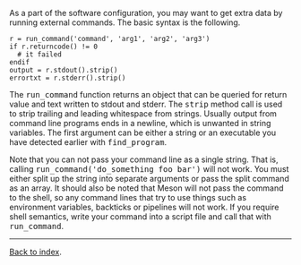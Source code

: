 As a part of the software configuration, you may want to get extra data by running external commands. The basic syntax is the following.

    r = run_command('command', 'arg1', 'arg2', 'arg3')
    if r.returncode() != 0
      # it failed
    endif
    output = r.stdout().strip()
    errortxt = r.stderr().strip()

The <tt>run_command</tt> function returns an object that can be queried for return value and text written to stdout and stderr. The <tt>strip</tt> method call is used to strip trailing and leading whitespace from strings. Usually output from command line programs ends in a newline, which is unwanted in string variables. The first argument can be either a string or an executable you have detected earlier with <tt>find_program</tt>.

Note that you can not pass your command line as a single string. That is, calling <tt>run_command('do_something foo bar')</tt> will not work. You must either split up the string into separate arguments or pass the split command as an array. It should also be noted that Meson will not pass the command to the shell, so any command lines that try to use things such as environment variables, backticks or pipelines will not work. If you require shell semantics, write your command into a script file and call that with <tt>run_command</tt>.

---

[Back to index](Manual).
